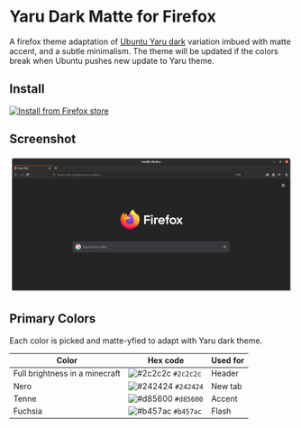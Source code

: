 # Yaru Dark Matte for Firefox
A firefox theme adaptation of [Ubuntu Yaru dark](https://github.com/ubuntu/yaru) variation imbued with matte accent, and a subtle minimalism. The theme will be updated if the colors break when Ubuntu pushes new update to Yaru theme. 

## Install

[![Install from Firefox store](https://img.shields.io/static/v1?style=for-the-badge&label=Install&message=Firefox&color=f23000&labelColor=303030)](https://addons.mozilla.org/en-US/firefox/addon/ubuntu-yaru-dark-matte)

## Screenshot
![Yaru dark matte theme screenshot](./images/screenshot_firefox_yaru_matte.png)

## Primary Colors

Each color is picked and matte-yfied to adapt with Yaru dark theme.

| Color | Hex code | Used for |
|-------|----------|-----------|
| Full brightness in a minecraft |![#2c2c2c](https://via.placeholder.com/15/2c2c2c/000000?text=+) `#2c2c2c`| Header |
| Nero |![#242424](https://via.placeholder.com/15/242424/000000?text=+) `#242424`| New tab |
| Tenne |![#d85600](https://via.placeholder.com/15/d85600/000000?text=+) `#d85600`| Accent |
| Fuchsia |![#b457ac](https://via.placeholder.com/15/b457ac/000000?text=+) `#b457ac`| Flash |